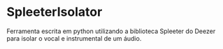 # SpleeterIsolator
Ferramenta escrita em python utilizando a biblioteca Spleeter do Deezer para isolar o vocal e instrumental de um áudio.
